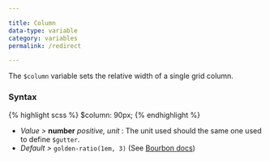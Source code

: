 ```yaml
---

title: Column
data-type: variable
category: variables
permalink: /redirect

---
```


The `$column` variable sets the relative width of a single grid column.

### Syntax

{% highlight scss %}
$column: 90px;
{% endhighlight %}

- *Value >* **number** *positive, unit* : The unit used should the same one used to define `$gutter`.
- *Default >* `golden-ratio(1em, 3)` (See [Bourbon docs](http://bourbon.io/docs/#golden-ratio))
